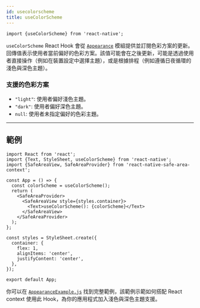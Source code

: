 ```yaml
---
id: usecolorscheme
title: useColorScheme
---
```


```tsx
import {useColorScheme} from 'react-native';
```

`useColorScheme` React Hook 會從 [`Appearance`](appearance) 模組提供並訂閱色彩方案的更新。回傳值表示使用者當前偏好的色彩方案。該值可能會在之後更新，可能是透過使用者直接操作（例如在裝置設定中選擇主題），或是根據排程（例如遵循日夜循環的淺色與深色主題）。

### 支援的色彩方案

- `"light"`: 使用者偏好淺色主題。
- `"dark"`: 使用者偏好深色主題。
- `null`: 使用者未指定偏好的色彩主題。

---

## 範例

```SnackPlayer
import React from 'react';
import {Text, StyleSheet, useColorScheme} from 'react-native';
import {SafeAreaView, SafeAreaProvider} from 'react-native-safe-area-context';

const App = () => {
  const colorScheme = useColorScheme();
  return (
    <SafeAreaProvider>
      <SafeAreaView style={styles.container}>
        <Text>useColorScheme(): {colorScheme}</Text>
      </SafeAreaView>
    </SafeAreaProvider>
  );
};

const styles = StyleSheet.create({
  container: {
    flex: 1,
    alignItems: 'center',
    justifyContent: 'center',
  },
});

export default App;
```

你可以在 [`AppearanceExample.js`](https://github.com/facebook/react-native/blob/main/packages/rn-tester/js/examples/Appearance/AppearanceExample.js) 找到完整範例，該範例示範如何搭配 React context 使用此 Hook，為你的應用程式加入淺色與深色主題支援。